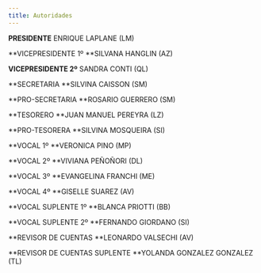 ```yaml
---
title: Autoridades
---
```

**PRESIDENTE** ENRIQUE LAPLANE (LM)

**VICEPRESIDENTE 1º **SILVANA HANGLIN (AZ)

**VICEPRESIDENTE 2º** SANDRA CONTI (QL)

**SECRETARIA **SILVINA CAISSON (SM)

**PRO-SECRETARIA **ROSARIO GUERRERO (SM)

**TESORERO **JUAN MANUEL PEREYRA (LZ)

**PRO-TESORERA **SILVINA MOSQUEIRA (SI)

**VOCAL 1º **VERONICA PINO (MP)

**VOCAL 2º **VIVIANA PEÑOÑORI (DL)

**VOCAL 3º **EVANGELINA FRANCHI (ME)

**VOCAL 4º **GISELLE SUAREZ (AV)

**VOCAL SUPLENTE 1º **BLANCA PRIOTTI (BB)

**VOCAL SUPLENTE 2º **FERNANDO GIORDANO (SI)

**REVISOR DE CUENTAS **LEONARDO VALSECHI (AV)

**REVISOR DE CUENTAS SUPLENTE **YOLANDA GONZALEZ GONZALEZ (TL)
